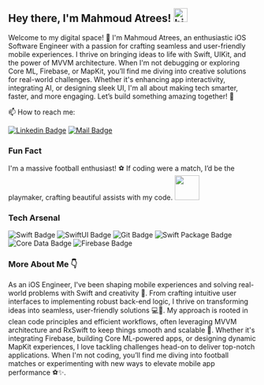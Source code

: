 ## Hey there, I'm Mahmoud Atrees! <img src="https://user-images.githubusercontent.com/1303154/88677602-1635ba80-d120-11ea-84d8-d263ba5fc3c0.gif" width="28px" alt="hi">

Welcome to my digital space! 🌟 I'm Mahmoud Atrees, an enthusiastic iOS Software Engineer with a passion for crafting seamless and user-friendly mobile experiences. I thrive on bringing ideas to life with Swift, UIKit, and the power of MVVM architecture. When I'm not debugging or exploring Core ML, Firebase, or MapKit, you’ll find me diving into creative solutions for real-world challenges. Whether it's enhancing app interactivity, integrating AI, or designing sleek UI, I'm all about making tech smarter, faster, and more engaging.
Let’s build something amazing together! 🚀

📫 How to reach me:

[![Linkedin Badge](https://img.shields.io/badge/LinkedIn-0077B5?style=for-the-badge&logo=linkedin&logoColor=white)](https://www.linkedin.com/in/mahmoud-atrees-557518234/)
[![Mail Badge](https://img.shields.io/badge/Gmail-D14836?style=for-the-badge&logo=gmail&logoColor=white)](mailto:mahmoudatreesios@gmail.com)

### Fun Fact

I'm a massive football enthusiast! ⚽ If coding were a match, I’d be the playmaker, crafting beautiful assists with my code. <img src="https://i.giphy.com/media/v1.Y2lkPTc5MGI3NjExcjlzZjdrbXA2YTdwd25yb2llOTQzNnBkdWo2Z3l1cDFkMDI4aTlmMiZlcD12MV9pbnRlcm5hbF9naWZfYnlfaWQmY3Q9Zw/IpKxfPy33hMRy/giphy.gif" width="50">

### Tech Arsenal

![Swift Badge](https://img.shields.io/badge/-Swift-F05138?style=for-the-badge&logo=swift&logoColor=white)
![SwiftUI Badge](https://img.shields.io/badge/-SwiftUI-0D96F6?style=for-the-badge&logo=swift&logoColor=white)
![Git Badge](https://img.shields.io/badge/-Git-F05032?style=for-the-badge&logo=git&logoColor=white)
![Swift Package Badge](https://img.shields.io/badge/-Swift_Package-FA7343?style=for-the-badge&logo=swift&logoColor=white)
![Core Data Badge](https://img.shields.io/badge/-Core_Data-572D79?style=for-the-badge&logo=apple&logoColor=white)
![Firebase Badge](https://img.shields.io/badge/-Firebase-FFCA28?style=for-the-badge&logo=firebase&logoColor=black)

### More About Me 👇 

As an iOS Engineer, I've been shaping mobile experiences and solving real-world problems with Swift and creativity 🌟. From crafting intuitive user interfaces to implementing robust back-end logic, I thrive on transforming ideas into seamless, user-friendly solutions 💻📱. My approach is rooted in clean code principles and efficient workflows, often leveraging MVVM architecture and RxSwift to keep things smooth and scalable 🚀. Whether it's integrating Firebase, building Core ML-powered apps, or designing dynamic MapKit experiences, I love tackling challenges head-on to deliver top-notch applications. When I'm not coding, you’ll find me diving into football matches or experimenting with new ways to elevate mobile app performance ⚽✨.

<!---
mahmoud-atreesios/mahmoud-atreesios is a ✨ special ✨ repository because its `README.md` (this file) appears on your GitHub profile.
You can click the Preview link to take a look at your changes.
--->
